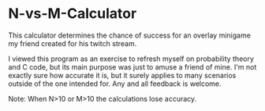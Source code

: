 # N-vs-M-Calculator
This calculator determines the chance of success for an overlay minigame my friend created for his twitch stream.

I viewed this program as an exercise to refresh myself on probability theory and C code, but its main purpose was just to amuse a friend of mine.  I'm not exactly sure how accurate it is, but it surely applies to many scenarios outside of the one intended for.  Any and all feedback is welcome.

Note: When N>10 or M>10 the calculations lose accuracy.
